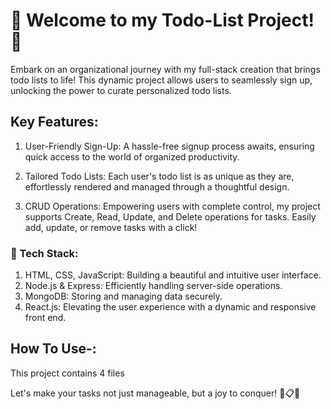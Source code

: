 # 🌟 Welcome to my Todo-List Project! 🚀

Embark on an organizational journey with my full-stack creation that brings todo lists to life! This dynamic project allows users to seamlessly sign up, unlocking the power to curate personalized todo lists.

## Key Features:

1. User-Friendly Sign-Up: A hassle-free signup process awaits, ensuring quick access to the world of organized productivity.

2. Tailored Todo Lists: Each user's todo list is as unique as they are, effortlessly rendered and managed through a thoughtful design.

3. CRUD Operations: Empowering users with complete control, my project supports Create, Read, Update, and Delete operations for tasks. Easily add, update, or remove tasks with a click!

### 🚀 Tech Stack:

1. HTML, CSS, JavaScript: Building a beautiful and intuitive user interface.
2. Node.js & Express: Efficiently handling server-side operations.
3. MongoDB: Storing and managing data securely.
4. React.js: Elevating the user experience with a dynamic and responsive front end.

## How To Use-:

This project contains 4 files 


Let's make your tasks not just manageable, but a joy to conquer! 💪📋✨